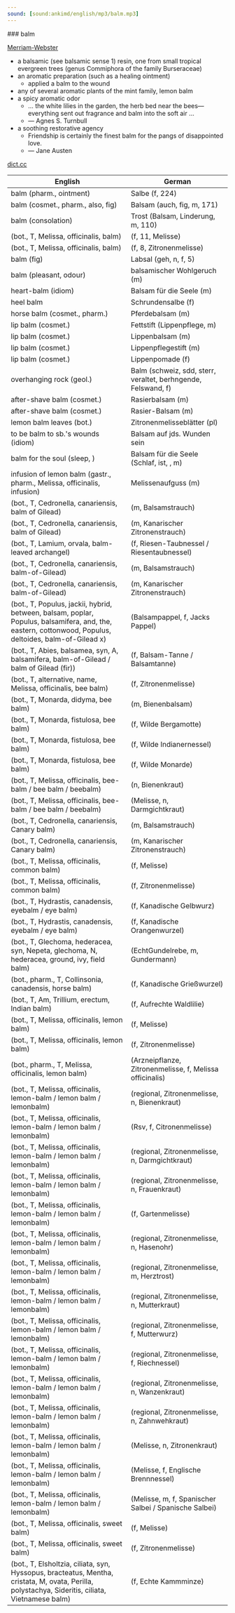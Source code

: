 ```yaml
---
sound: [sound:ankimd/english/mp3/balm.mp3]
---
```


\### balm

[Merriam-Webster](https://www.merriam-webster.com/dictionary/balm)

- a balsamic (see balsamic sense 1) resin, one from small tropical evergreen trees (genus Commiphora of the family Burseraceae)
- an aromatic preparation (such as a healing ointment)
    - applied a balm to the wound
- any of several aromatic plants of the mint family, lemon balm
- a spicy aromatic odor
    - … the white lilies in the garden, the herb bed near the bees—everything sent out fragrance and balm into the soft air …
    - — Agnes S. Turnbull
- a soothing restorative agency
    - Friendship is certainly the finest balm for the pangs of disappointed love.
    - — Jane Austen

[dict.cc](https://www.dict.cc/balm)

| English        | German       |
| -------------- | ------------ |
| balm (pharm., ointment) | Salbe (f, 224) |
| balm (cosmet., pharm., also, fig) | Balsam (auch, fig, m, 171) |
| balm (consolation) | Trost (Balsam, Linderung, m, 110) |
|  (bot., T, Melissa, officinalis, balm) |  (f, 11, Melisse) |
|  (bot., T, Melissa, officinalis, balm) |  (f, 8, Zitronenmelisse) |
| balm (fig) | Labsal (geh, n, f, 5) |
| balm (pleasant, odour) | balsamischer Wohlgeruch (m) |
| heart-balm (idiom) | Balsam für die Seele (m) |
| heel balm | Schrundensalbe (f) |
| horse balm (cosmet., pharm.) | Pferdebalsam (m) |
| lip balm (cosmet.) | Fettstift (Lippenpflege, m) |
| lip balm (cosmet.) | Lippenbalsam (m) |
| lip balm (cosmet.) | Lippenpflegestift (m) |
| lip balm (cosmet.) | Lippenpomade (f) |
| overhanging rock (geol.) | Balm (schweiz, sdd, sterr, veraltet, berhngende, Felswand, f) |
| after-shave balm (cosmet.) | Rasierbalsam (m) |
| after-shave balm (cosmet.) | Rasier-Balsam (m) |
| lemon balm leaves (bot.) | Zitronenmelisseblätter (pl) |
| to be balm to sb.'s wounds (idiom) | Balsam auf jds. Wunden sein |
| balm for the soul (sleep, ) | Balsam für die Seele (Schlaf, ist, , m) |
| infusion of lemon balm (gastr., pharm., Melissa, officinalis, infusion) | Melissenaufguss (m) |
|  (bot., T, Cedronella, canariensis, balm of Gilead) |  (m, Balsamstrauch) |
|  (bot., T, Cedronella, canariensis, balm of Gilead) |  (m, Kanarischer Zitronenstrauch) |
|  (bot., T, Lamium, orvala, balm-leaved archangel) |  (f, Riesen-Taubnessel / Riesentaubnessel) |
|  (bot., T, Cedronella, canariensis, balm-of-Gilead) |  (m, Balsamstrauch) |
|  (bot., T, Cedronella, canariensis, balm-of-Gilead) |  (m, Kanarischer Zitronenstrauch) |
|  (bot., T, Populus, jackii, hybrid, between, balsam, poplar, Populus, balsamifera, and, the, eastern, cottonwood, Populus, deltoides, balm-of-Gilead x) |  (Balsampappel, f, Jacks Pappel) |
|  (bot., T, Abies, balsamea, syn, A, balsamifera, balm-of-Gilead / balm of Gilead (fir)) |  (f, Balsam-Tanne / Balsamtanne) |
|  (bot., T, alternative, name, Melissa, officinalis, bee balm) |  (f, Zitronenmelisse) |
|  (bot., T, Monarda, didyma, bee balm) |  (m, Bienenbalsam) |
|  (bot., T, Monarda, fistulosa, bee balm) |  (f, Wilde Bergamotte) |
|  (bot., T, Monarda, fistulosa, bee balm) |  (f, Wilde Indianernessel) |
|  (bot., T, Monarda, fistulosa, bee balm) |  (f, Wilde Monarde) |
|  (bot., T, Melissa, officinalis, bee-balm / bee balm / beebalm) |  (n, Bienenkraut) |
|  (bot., T, Melissa, officinalis, bee-balm / bee balm / beebalm) |  (Melisse, n, Darmgichtkraut) |
|  (bot., T, Cedronella, canariensis, Canary balm) |  (m, Balsamstrauch) |
|  (bot., T, Cedronella, canariensis, Canary balm) |  (m, Kanarischer Zitronenstrauch) |
|  (bot., T, Melissa, officinalis, common balm) |  (f, Melisse) |
|  (bot., T, Melissa, officinalis, common balm) |  (f, Zitronenmelisse) |
|  (bot., T, Hydrastis, canadensis, eyebalm / eye balm) |  (f, Kanadische Gelbwurz) |
|  (bot., T, Hydrastis, canadensis, eyebalm / eye balm) |  (f, Kanadische Orangenwurzel) |
|  (bot., T, Glechoma, hederacea, syn, Nepeta, glechoma, N, hederacea, ground, ivy, field balm) |  (EchtGundelrebe, m, Gundermann) |
|  (bot., pharm., T, Collinsonia, canadensis, horse balm) |  (f, Kanadische Grießwurzel) |
|  (bot., T, Am, Trillium, erectum, Indian balm) |  (f, Aufrechte Waldlilie) |
|  (bot., T, Melissa, officinalis, lemon balm) |  (f, Melisse) |
|  (bot., T, Melissa, officinalis, lemon balm) |  (f, Zitronenmelisse) |
|  (bot., pharm., T, Melissa, officinalis, lemon balm) |  (Arzneipflanze, Zitronenmelisse, f, Melissa officinalis) |
|  (bot., T, Melissa, officinalis, lemon-balm / lemon balm / lemonbalm) |  (regional, Zitronenmelisse, n, Bienenkraut) |
|  (bot., T, Melissa, officinalis, lemon-balm / lemon balm / lemonbalm) |  (Rsv, f, Citronenmelisse) |
|  (bot., T, Melissa, officinalis, lemon-balm / lemon balm / lemonbalm) |  (regional, Zitronenmelisse, n, Darmgichtkraut) |
|  (bot., T, Melissa, officinalis, lemon-balm / lemon balm / lemonbalm) |  (regional, Zitronenmelisse, n, Frauenkraut) |
|  (bot., T, Melissa, officinalis, lemon-balm / lemon balm / lemonbalm) |  (f, Gartenmelisse) |
|  (bot., T, Melissa, officinalis, lemon-balm / lemon balm / lemonbalm) |  (regional, Zitronenmelisse, n, Hasenohr) |
|  (bot., T, Melissa, officinalis, lemon-balm / lemon balm / lemonbalm) |  (regional, Zitronenmelisse, m, Herztrost) |
|  (bot., T, Melissa, officinalis, lemon-balm / lemon balm / lemonbalm) |  (regional, Zitronenmelisse, n, Mutterkraut) |
|  (bot., T, Melissa, officinalis, lemon-balm / lemon balm / lemonbalm) |  (regional, Zitronenmelisse, f, Mutterwurz) |
|  (bot., T, Melissa, officinalis, lemon-balm / lemon balm / lemonbalm) |  (regional, Zitronenmelisse, f, Riechnessel) |
|  (bot., T, Melissa, officinalis, lemon-balm / lemon balm / lemonbalm) |  (regional, Zitronenmelisse, n, Wanzenkraut) |
|  (bot., T, Melissa, officinalis, lemon-balm / lemon balm / lemonbalm) |  (regional, Zitronenmelisse, n, Zahnwehkraut) |
|  (bot., T, Melissa, officinalis, lemon-balm / lemon balm / lemonbalm) |  (Melisse, n, Zitronenkraut) |
|  (bot., T, Melissa, officinalis, lemon-balm / lemon balm / lemonbalm) |  (Melisse, f, Englische Brennnessel) |
|  (bot., T, Melissa, officinalis, lemon-balm / lemon balm / lemonbalm) |  (Melisse, m, f, Spanischer Salbei / Spanische Salbei) |
|  (bot., T, Melissa, officinalis, sweet balm) |  (f, Melisse) |
|  (bot., T, Melissa, officinalis, sweet balm) |  (f, Zitronenmelisse) |
|  (bot., T, Elsholtzia, ciliata, syn, Hyssopus, bracteatus, Mentha, cristata, M, ovata, Perilla, polystachya, Sideritis, ciliata, Vietnamese balm) |  (f, Echte Kammminze) |
